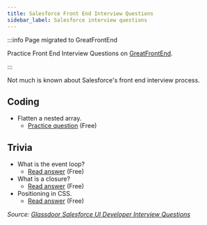 ```yaml
---
title: Salesforce Front End Interview Questions
sidebar_label: Salesforce interview questions
---
```


:::info Page migrated to GreatFrontEnd

Practice Front End Interview Questions on [GreatFrontEnd](https://www.greatfrontend.com/interviews/company?utm_source=frontendinterviewhandbook&utm_medium=referral&gnrs=frontendinterviewhandbook).

:::

Not much is known about Salesforce's front end interview process.

## Coding

- Flatten a nested array.
  - [Practice question](https://www.greatfrontend.com/questions/javascript/flatten?utm_source=frontendinterviewhandbook&utm_medium=referral&gnrs=frontendinterviewhandbook) (Free)

## Trivia

- What is the event loop?
  - [Read answer](https://www.greatfrontend.com/questions/quiz/what-is-event-loop-what-is-the-difference-between-call-stack-and-task-queue?utm_source=frontendinterviewhandbook&utm_medium=referral&gnrs=frontendinterviewhandbook) (Free)
- What is a closure?
  - [Read answer](https://www.greatfrontend.com/questions/quiz/what-is-a-closure-and-how-why-would-you-use-one?utm_source=frontendinterviewhandbook&utm_medium=referral&gnrs=frontendinterviewhandbook) (Free)
- Positioning in CSS.
  - [Read answer](https://www.greatfrontend.com/questions/quiz/whats-the-difference-between-a-relative-fixed-absolute-and-statically-positioned-element?utm_source=frontendinterviewhandbook&utm_medium=referral&gnrs=frontendinterviewhandbook) (Free)

_Source: [Glassdoor Salesforce UI Developer Interview Questions](https://www.glassdoor.sg/Interview/Salesforce-UI-Developer-Interview-Questions-EI_IE11159.0,10_KO11,23.htm)_
